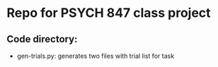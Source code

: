 # Repo for PSYCH 847 class project
## Code directory:
  - gen-trials.py: generates two files with trial list for task 
